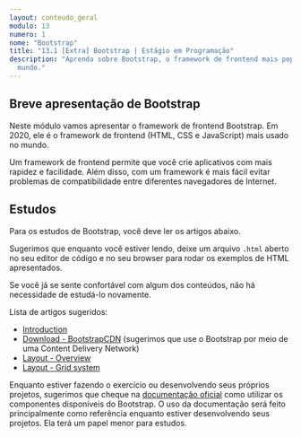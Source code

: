 ```yaml
---
layout: conteudo_geral
modulo: 13
numero: 1
nome: "Bootstrap"
title: "13.1 [Extra] Bootstrap | Estágio em Programação"
description: "Aprenda sobre Bootstrap, o framework de frontend mais popular do
  mundo."
---
```


## Breve apresentação de Bootstrap

Neste módulo vamos apresentar o framework de frontend Bootstrap. Em 2020, ele é
o framework de frontend (HTML, CSS e JavaScript) mais usado no mundo.

Um framework de frontend permite que você crie aplicativos com mais rapidez e
facilidade. Além disso, com um framework é mais fácil evitar problemas de
compatibilidade entre diferentes navegadores de Internet.

## Estudos

Para os estudos de Bootstrap, você deve ler os artigos abaixo.

Sugerimos que enquanto você estiver lendo, deixe um arquivo `.html` aberto no
seu editor de código e no seu browser para rodar os exemplos de HTML
apresentados.

Se você já se sente confortável com algum dos conteúdos, não há necessidade de
estudá-lo novamente.

Lista de artigos sugeridos:

- [Introduction](https://getbootstrap.com/docs/4.4/getting-started/introduction/)
- [Download - BootstrapCDN](https://getbootstrap.com/docs/4.4/getting-started/download/#bootstrapcdn)
  (sugerimos que use o Bootstrap por meio de uma Content Delivery Network)
- [Layout - Overview](https://getbootstrap.com/docs/4.4/layout/overview/)
- [Layout - Grid system](https://getbootstrap.com/docs/4.4/layout/grid/)

Enquanto estiver fazendo o exercício ou desenvolvendo seus próprios projetos,
sugerimos que cheque na
[documentação oficial](https://getbootstrap.com/docs/4.4/) como utilizar os
componentes disponíveis do Bootstrap. O uso da documentação será feito
principalmente como referência enquanto estiver desenvolvendo seus projetos. Ela
terá um papel menor para estudos.
